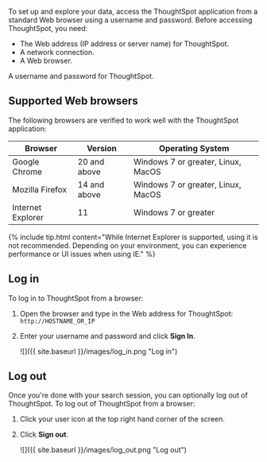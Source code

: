 To set up and explore your data, access the ThoughtSpot application from a
standard Web browser using a username and password. Before accessing
ThoughtSpot, you need:

* The Web address (IP address or server name) for ThoughtSpot.
* A network connection.
* A Web browser.

A username and password for ThoughtSpot.

## Supported Web browsers

The following browsers are verified to work well with the ThoughtSpot application:

<table>
  <thead>
    <tr>
      <th>Browser</th>
      <th>Version</th>
      <th>Operating System</th>
    </tr>
  </thead>
  <tbody>
    <tr>
      <td>Google Chrome</td>
      <td>20 and above</td>
      <td>Windows 7 or greater, Linux, MacOS</td>
    </tr>
    <tr>
      <td>Mozilla Firefox</td>
      <td>14 and above</td>
      <td>Windows 7 or greater, Linux, MacOS</td>
    </tr>
    <tr>
      <td>Internet Explorer</td>
      <td>11</td>
      <td>Windows 7 or greater</td>
    </tr>
  </tbody>
</table>


{% include tip.html content="While Internet Explorer is supported, using it is
not recommended. Depending on your environment, you can experience performance
or UI issues when using IE." %}

## Log in

To log in to ThoughtSpot from a browser:

1. Open the browser and type in the Web address for ThoughtSpot: `http://HOSTNAME_OR_IP`
2. Enter your username and password and click **Sign In**.

   ![]({{ site.baseurl }}/images/log_in.png "Log in")


## Log out

Once you're done with your search session, you can optionally log out of
ThoughtSpot. To log out of ThoughtSpot from a browser:

1. Click your user icon at the top right hand corner of the screen.
2. Click **Sign out**.

      ![]({{ site.baseurl }}/images/log_out.png "Log out")
